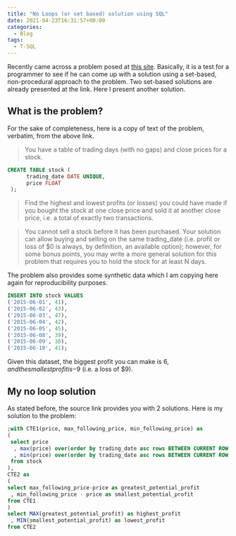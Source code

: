 ```yaml
---
title: "No Loops (or set based) solution using SQL"
date: 2021-04-23T16:31:57+00:00
categories:
  - Blog
tags:
  - T-SQL
---
```


Recently came across a problem posed at [this site](https://ryxcommar.com/2019/08/05/a-cool-sql-problem-avoiding-for-loops/). Basically, it is a test for a programmer to see if he can come up with a solution using a set-based, non-procedural approach to the problem. Two set-based solutions are already presented at the link. Here I present another solution.

## What is the problem?

For the sake of completeness, here is a copy of text of the problem, verbatim, from the above link.

> You have a table of trading days (with no gaps) and close prices for a stock.

```sql
CREATE TABLE stock (
      trading_date DATE UNIQUE,
      price FLOAT
 );
```

> Find the highest and lowest profits (or losses) you could have made if you bought the stock at one close price and sold it at another close price, i.e. a total of exactly two transactions.

> You cannot sell a stock before it has been purchased. Your solution can allow buying and selling on the same trading_date (i.e. profit or loss of $0 is always, by definition, an available option); however, for some bonus points, you may write a more general solution for this problem that requires you to hold the stock for at least N days.

The problem also provides some synthetic data which I am copying here again for reproducibility purposes. 

```sql
INSERT INTO stock VALUES
('2015-06-01', 41),
('2015-06-02', 43),
('2015-06-03', 47),
('2015-06-04', 42),
('2015-06-05', 45),
('2015-06-08', 39),
('2015-06-09', 38),
('2015-06-10', 41);
```

Given this dataset, the biggest profit you can make is $6, and the smallest profit is -$9 (i.e. a loss of $9).

## My no loop solution

As stated before, the source link provides you with 2 solutions. Here is my solution to the problem:

```sql
;with CTE1(price, max_following_price, min_following_price) as
(
 select price
  , max(price) over(order by trading_date asc rows BETWEEN CURRENT ROW AND UNBOUNDED FOLLOWING) 
  , min(price) over(order by trading_date asc rows BETWEEN CURRENT ROW AND UNBOUNDED FOLLOWING) 
 from stock
),
CTE2 as
(
select max_following_price-price as greatest_potential_profit
 , min_following_price - price as smallest_potential_profit
from CTE1 
)
select MAX(greatest_potential_profit) as highest_profit
 , MIN(smallest_potential_profit) as lowest_profit
from CTE2
```

